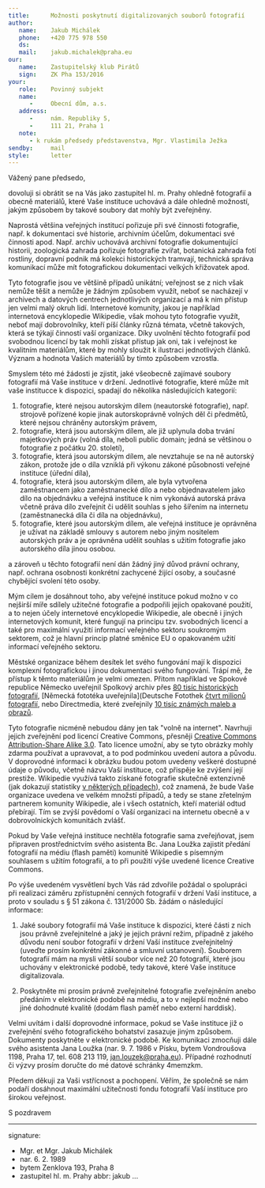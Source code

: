 ```yaml
---
title:      Možnosti poskytnutí digitalizovaných souborů fotografií
author:
   name:    Jakub Michálek
   phone:   +420 775 978 550
   ds:      
   mail:    jakub.michalek@praha.eu
our:
   name:    Zastupitelský klub Pirátů
   sign:    ZK Pha 153/2016
your:
   role:    Povinný subjekt
   name:    
      -     Obecní dům, a.s.
   address:
      -     nám. Republiky 5, 
      -     111 21, Praha 1
   note:
      - k rukám předsedy představenstva, Mgr. Vlastimila Ježka
sendby:     mail
style:      letter
---
```


Vážený pane předsedo,

dovoluji si obrátit se na Vás jako zastupitel hl. m. Prahy ohledně fotografií a obecně materiálů, které Vaše instituce uchovává a dále ohledně možností, jakým způsobem by takové soubory dat mohly být zveřejněny. 

Naprostá většina veřejných institucí pořizuje při své činnosti fotografie, např. k dokumentaci své historie, archivním účelům, dokumentaci své činnosti apod. Např. archiv uchovává archivní fotografie dokumentující historii, zoologická zahrada pořizuje fotografie zvířat, botanická zahrada fotí rostliny, dopravní podnik má kolekci historických tramvají, technická správa komunikací může mít fotografickou dokumentaci velkých křižovatek apod. 

Tyto fotografie jsou ve většině případů unikátní; veřejnost se z nich však nemůže těšit a nemůže je žádným způsobem využít, neboť se nacházejí v archivech a datových centrech jednotlivých organizací a má k nim přístup jen velmi malý okruh lidí. Internetové komunity, jakou je například internetová encyklopedie Wikipedie, však mohou tyto fotografie využít, neboť mají dobrovolníky, kteří píší články různá témata, včetně takových, která se týkají činností vaší organizace. Díky uvolnění těchto fotografií pod svobodnou licencí by tak mohli získat přístup jak oni, tak i veřejnost ke kvalitním materiálům, které by mohly sloužit k ilustraci jednotlivých článků. Význam a hodnota Vašich materiálů by tímto způsobem vzrostla. 

Smyslem této mé žádosti je zjistit, jaké všeobecně zajímavé soubory fotografií má Vaše instituce v držení. Jednotlivé fotografie, které může mít vaše institucce k dispozici, spadají do několika následujících kategorií:

1. fotografie, které nejsou autorským dílem (neautorské fotografie), např. strojově pořízené kopie jinak autorskoprávně volných děl či předmětů, které nejsou chráněny autorským právem,
2. fotografie, která jsou autorským dílem, ale již uplynula doba trvání majetkových práv (volná díla, neboli public domain; jedná se většinou o fotografie z počátku 20. století),
3. fotografie, která jsou autorským dílem, ale nevztahuje se na ně autorský zákon, protože jde o díla vzniklá při výkonu zákoné působnosti veřejné instituce (úřední díla),
4. fotografie, která jsou autorským dílem, ale byla vytvořena zaměstnancem jako zaměstnanecké dílo a nebo objednavatelem jako dílo na objednávku a veřejná instituce k nim vykonává autorská práva včetně práva dílo zveřejnit či udělit souhlas s jeho šířením na internetu (zaměstnanecká díla či díla na objednávku),
5. fotografie, které jsou autorským dílem, ale veřejná instituce je oprávněna je užívat na základě smlouvy s autorem nebo jiným nositelem autorských práv a je oprávněna udělit souhlas s užitím fotografie jako autorského díla jinou osobou.

a zároveň u těchto fotografií není dán žádný jiný důvod právní ochrany, např. ochrana osobnosti konkrétní zachycené žijící osoby, a současné chybějící svolení této osoby.

Mým cílem je dosáhnout toho, aby veřejné instituce pokud možno v co nejširší míře sdílely užitečné fotografie a podpořili jejich opakované použití, a to nejen účely internetové encyklopedie Wikipedie, ale obecně i jiných internetových komunit, které fungují na principu tzv. svobodných licencí a také pro maximální využití informací veřejného sektoru soukromým sektorem, což je hlavní princip platné směnice EU o opakovaném užití informací veřejného sektoru. 

Městské organizace během desítek let svého fungování mají k dispozici komplexní fotografickou i jinou dokumentaci svého fungování. Trápí mě, že přístup k těmto materiálům je velmi omezen. Přitom například ve Spokové republice Německo uveřejnil Spolkový archiv přes [80 tisíc historických fotografií](https://commons.wikimedia.org/wiki/Commons:Bundesarchiv), [Německá fototéka uveřejnila](Deutsche Fotothek [čtvrt milionů fotografií](https://commons.wikimedia.org/wiki/Commons:Deutsche_Fotothek), nebo Directmedia, které zveřejnily [10 tisíc známých maleb a obrazů](https://commons.wikimedia.org/wiki/Commons:10,000_paintings_from_Directmedia).

Tyto fotografie nicméně nebudou dány jen tak "volně na internet". Navrhuji jejich zveřejnění pod licencí Creative Commons, přesněji [Creative Commons Attribution-Share Alike 3.0](http://cs.wikipedia.org/wiki/Creative_Commons). Tato licence umožní, aby se tyto obrázky mohly zdarma používat a upravovat, a to pod podmínkou uvedení autora a původu. V doprovodné informaci k obrázku budou potom uvedeny veškeré dostupné údaje o původu, včetně názvu Vaší instituce, což přispěje ke zvýšení její prestiže. Wikipedie využívá takto získané fotografie skutečně extenzivně (jak dokazují statistiky [v některých případech](https://tools.wmflabs.org/glamtools/glamorous.php?doit=1&category=Images+from+the+German+Federal+Archive&use_globalusage=1&ns0=1&projects[wikipedia]=1&projects[wikimedia]=1&projects[wikisource]=1&projects[wikibooks]=1&projects[wikiquote]=1&projects[wiktionary]=1&projects[wikinews]=1&projects[wikivoyage]=1&projects[wikispecies]=1&projects[mediawiki]=1&projects[wikidata]=1&projects[wikiversity]=1)), což znamená, že bude Vaše organizace uvedena ve velkém množstí případů, a tedy se stane zřetelným partnerem komunity Wikipedie, ale i všech ostatních, kteří materiál odtud přebírají. Tím se zvýší povědomí o Vaší organizaci na internetu obecně a v dobrovolnických komunitách zvlášť.

Pokud by Vaše veřejná instituce nechtěla fotografie sama zveřejňovat, jsem připraven prostřednictvím svého asistenta Bc. Jana Loužka zajistit předání fotografií na médiu (flash paměti) komunitě Wikipedie s písemným souhlasem s užitím fotografií, a to při použití výše uvedené licence Creative Commons.

Po výše uvedeném vysvětlení bych Vás rád zdvořile požádal o spolupráci při realizaci záměru zpřístupnění cenných fotografií v držení Vaší instituce, a proto v souladu s § 51 zákona č. 131/2000 Sb. žádám o následující informace:

1. Jaké soubory fotografií má Vaše instituce k dispozici, které části z nich jsou právně zveřejnitelné a jaký je jejich právní režim, případně z jakého důvodu není soubor fotografií v držení Vaší instituce zveřejnitelný (uveďte prosím konkrétní zákonné a smluvní ustanovení). Souborem fotografií mám na mysli větší soubor více než 20 fotografií, které jsou uchovány v elektronické podobě, tedy takové, které Vaše instituce digitalizovala.

2. Poskytněte mi prosím právně zveřejnitelné fotografie zveřejněním anebo předáním v elektronické podobě na médiu, a to v nejlepší možné nebo jiné dohodnuté kvalitě (dodám flash paměť nebo externí harddisk).

Velmi uvítám i další doprovodné informace, pokud se Vaše instituce již o zveřejnění svého fotografického bohatství zasazuje jiným způsobem. Dokumenty poskytněte v elektronické podobě. Ke komunikaci zmocňuji dále svého asistenta Jana Loužka (nar. 9. 7. 1986 v Písku, bytem Vondroušova 1198, Praha 17, tel. 608 213 119, jan.louzek@praha.eu). Případné rozhodnutí či výzvy prosím doručte do mé datové schránky 4memzkm. 

Předem děkuji za Vaši vstřícnost a pochopení. Věřím, že společně se nám podaří dosáhnout maximální užitečnosti fondu fotografií Vaší instituce pro širokou veřejnost. 

S pozdravem

---
signature: 
  - Mgr. et Mgr. Jakub Michálek
  - nar. 6. 2. 1989
  - bytem Zenklova 193, Praha 8
  - zastupitel hl. m. Prahy
abbr:       jakub
...
